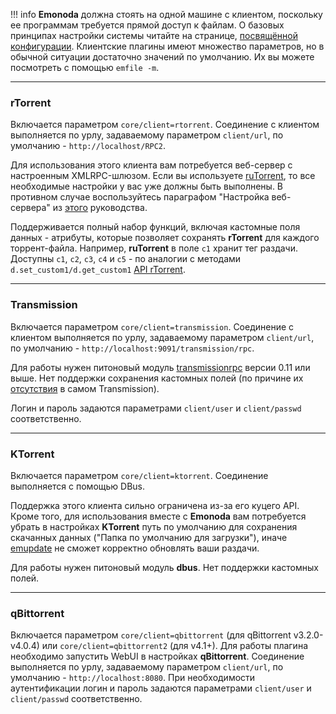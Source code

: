 !!! info
    **Emonoda** должна стоять на одной машине с клиентом, поскольку ее программам требуется прямой доступ к файлам. О базовых принципах настройки системы читайте на странице, [посвящённой конфигурации](config). Клиентские плагины имеют множество параметров, но в обычной ситуации достаточно значений по умолчанию. Их вы можете посмотреть с помощью `emfile -m`.


***
### rTorrent

Включается параметром `core/client=rtorrent`. Соединение с клиентом выполняется по урлу, задаваемому параметром `client/url`, по умолчанию - `http://localhost/RPC2`.

Для использования этого клиента вам потребуется веб-сервер с настроенным XMLRPC-шлюзом. Если вы используете [ruTorrent](https://github.com/Novik/ruTorrent), то все необходимые настройки у вас уже должны быть выполнены. В противном случае воспользуйтесь параграфом "Настройка веб-сервера" из [этого](https://wiki.archlinux.org/index.php/RuTorrent_(%D0%A0%D1%83%D1%81%D1%81%D0%BA%D0%B8%D0%B9)) руководства.

Поддерживается полный набор функций, включая кастомные поля данных - атрибуты, которые позволяет сохранять **rTorrent** для каждого торрент-файла. Например, **ruTorrent** в поле `c1` хранит тег раздачи. Доступны `c1`, `c2`, `c3`, `c4` и `c5` - по аналогии с методами `d.set_custom1/d.get_custom1` [API rTorrent](rTorrent-XMLRPC-Reference).


***
### Transmission
Включается параметром `core/client=transmission`. Соединение с клиентом выполняется по урлу, задаваемому параметром `client/url`, по умолчанию - `http://localhost:9091/transmission/rpc`.

Для работы нужен питоновый модуль [transmissionrpc](https://bitbucket.org/blueluna/transmissionrpc) версии 0.11 или выше. Нет поддержки сохранения кастомных полей (по причине их [отсутствия](https://trac.transmissionbt.com/ticket/2175) в самом Transmission).

Логин и пароль задаются параметрами `client/user` и `client/passwd` соответственно.


***
### KTorrent

Включается параметром `core/client=ktorrent`. Соединение выполняется с помощью DBus.

Поддержка этого клиента сильно ограничена из-за его куцего API. Кроме того, для использования вместе с **Emonoda** вам потребуется убрать в настройках **KTorrent** путь по умолчанию для сохранения скачанных данных ("Папка по умолчанию для загрузки"), иначе [emupdate](emupdate) не сможет корректно обновлять ваши раздачи.

Для работы нужен питоновый модуль **dbus**. Нет поддержки кастомных полей.


***
### qBittorrent

Включается параметром `core/client=qbittorrent` (для qBittorrent v3.2.0-v4.0.4) или `core/client=qbittorrent2` (для v4.1+). Для работы плагина необходимо запустить WebUI в настройках **qBittorrent**. Соединение выполняется по урлу, задаваемому параметром `client/url`, по умолчанию - `http://localhost:8080`. При необходимости аутентификации логин и пароль задаются параметрами `client/user` и `client/passwd` соответственно.
